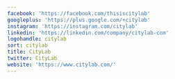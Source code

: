 ```yaml
---
facebook: 'https://facebook.com/thisiscitylab'
googleplus: 'https://plus.google.com/+citylab'
instagram: 'https://instagram.com/citylab'
linkedin: 'https://linkedin.com/company/citylab-com'
logohandle: citylab
sort: citylab
title: CityLab
twitter: CityLab
website: 'https://www.citylab.com/'
---
```

